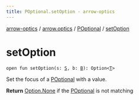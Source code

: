 ```yaml
---
title: POptional.setOption - arrow-optics
---
```


[arrow-optics](../../index.html) / [arrow.optics](../index.html) / [POptional](index.html) / [setOption](./set-option.html)

# setOption

`open fun setOption(s: `[`S`](index.html#S)`, b: `[`B`](index.html#B)`): Option<`[`T`](index.html#T)`>`

Set the focus of a [POptional](index.html) with a value.

**Return**
[Option.None](#) if the [POptional](index.html) is not matching

